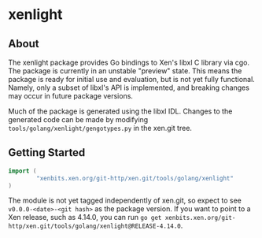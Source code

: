 # xenlight

## About

The xenlight package provides Go bindings to Xen's libxl C library via cgo. The package is currently in an unstable "preview" state. This means the package is ready for initial use and evaluation, but is not yet fully functional. Namely, only a subset of libxl's API is implemented, and breaking changes may occur in future package versions.

Much of the package is generated using the libxl IDL. Changes to the generated code can be made by modifying `tools/golang/xenlight/gengotypes.py` in the xen.git tree.

## Getting Started

```go
import (
        "xenbits.xen.org/git-http/xen.git/tools/golang/xenlight"
)
```

The module is not yet tagged independently of xen.git, so expect to see `v0.0.0-<date>-<git hash>` as the package version. If you want to point to a Xen release, such as 4.14.0, you can run `go get xenbits.xen.org/git-http/xen.git/tools/golang/xenlight@RELEASE-4.14.0`.

